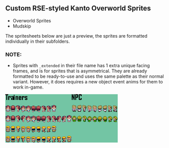 ## Custom RSE-styled Kanto Overworld Sprites
- Overworld Sprites
- Mudskip

The spritesheets below are just a preview, the sprites are formatted individually in their subfolders.

### NOTE:
- Sprites with `_extended` in their file name has 1 extra unique facing frames, and is for sprites that is asymmetrical.
  They are already formatted to be ready-to-use and uses the same palette as their normal variant. However, it does requires a new object event anims for them to work in-game.
<!-- TODO: A small guide for implementing the said object event animation? -->

![preview](./preview.png)
